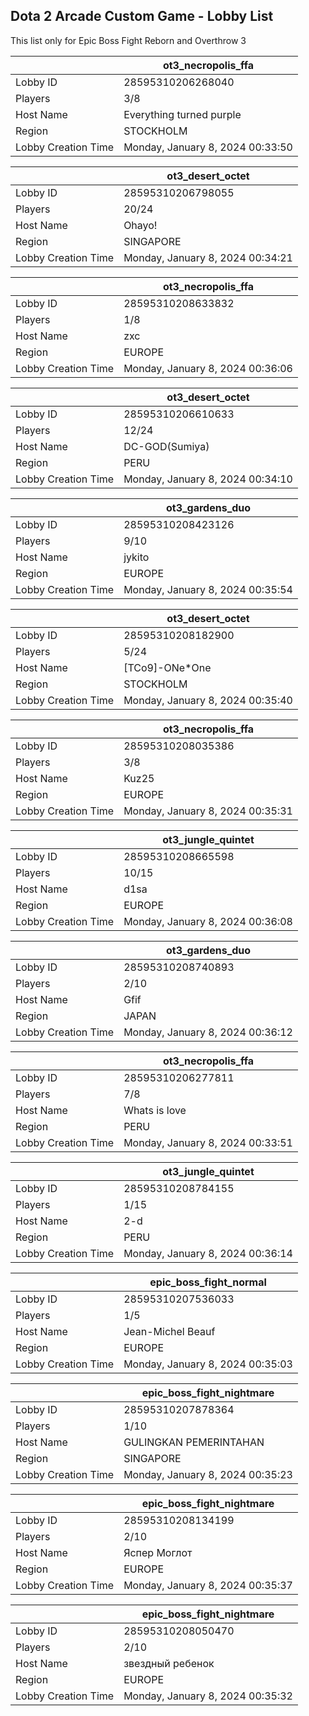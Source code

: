 ## Dota 2 Arcade Custom Game - Lobby List

This list only for Epic Boss Fight Reborn and Overthrow 3

|  | ot3_necropolis_ffa |
| ------ | ------ |
| Lobby ID | 28595310206268040 |
| Players | 3/8 |
| Host Name | Everything turned purple |
| Region | STOCKHOLM |
| Lobby Creation Time | Monday, January 8, 2024 00:33:50 |


|  | ot3_desert_octet |
| ------ | ------ |
| Lobby ID | 28595310206798055 |
| Players | 20/24 |
| Host Name | Ohayo! |
| Region | SINGAPORE |
| Lobby Creation Time | Monday, January 8, 2024 00:34:21 |


|  | ot3_necropolis_ffa |
| ------ | ------ |
| Lobby ID | 28595310208633832 |
| Players | 1/8 |
| Host Name | zxc |
| Region | EUROPE |
| Lobby Creation Time | Monday, January 8, 2024 00:36:06 |


|  | ot3_desert_octet |
| ------ | ------ |
| Lobby ID | 28595310206610633 |
| Players | 12/24 |
| Host Name | DC-GOD(Sumiya) |
| Region | PERU |
| Lobby Creation Time | Monday, January 8, 2024 00:34:10 |


|  | ot3_gardens_duo |
| ------ | ------ |
| Lobby ID | 28595310208423126 |
| Players | 9/10 |
| Host Name | jykito |
| Region | EUROPE |
| Lobby Creation Time | Monday, January 8, 2024 00:35:54 |


|  | ot3_desert_octet |
| ------ | ------ |
| Lobby ID | 28595310208182900 |
| Players | 5/24 |
| Host Name | [TCo9]-ONe*One |
| Region | STOCKHOLM |
| Lobby Creation Time | Monday, January 8, 2024 00:35:40 |


|  | ot3_necropolis_ffa |
| ------ | ------ |
| Lobby ID | 28595310208035386 |
| Players | 3/8 |
| Host Name | Kuz25 |
| Region | EUROPE |
| Lobby Creation Time | Monday, January 8, 2024 00:35:31 |


|  | ot3_jungle_quintet |
| ------ | ------ |
| Lobby ID | 28595310208665598 |
| Players | 10/15 |
| Host Name | d1sa |
| Region | EUROPE |
| Lobby Creation Time | Monday, January 8, 2024 00:36:08 |


|  | ot3_gardens_duo |
| ------ | ------ |
| Lobby ID | 28595310208740893 |
| Players | 2/10 |
| Host Name | Gfif |
| Region | JAPAN |
| Lobby Creation Time | Monday, January 8, 2024 00:36:12 |


|  | ot3_necropolis_ffa |
| ------ | ------ |
| Lobby ID | 28595310206277811 |
| Players | 7/8 |
| Host Name | Whats is love |
| Region | PERU |
| Lobby Creation Time | Monday, January 8, 2024 00:33:51 |


|  | ot3_jungle_quintet |
| ------ | ------ |
| Lobby ID | 28595310208784155 |
| Players | 1/15 |
| Host Name | 2-d |
| Region | PERU |
| Lobby Creation Time | Monday, January 8, 2024 00:36:14 |


|  | epic_boss_fight_normal |
| ------ | ------ |
| Lobby ID | 28595310207536033 |
| Players | 1/5 |
| Host Name | Jean-Michel Beauf |
| Region | EUROPE |
| Lobby Creation Time | Monday, January 8, 2024 00:35:03 |


|  | epic_boss_fight_nightmare |
| ------ | ------ |
| Lobby ID | 28595310207878364 |
| Players | 1/10 |
| Host Name | GULINGKAN PEMERINTAHAN |
| Region | SINGAPORE |
| Lobby Creation Time | Monday, January 8, 2024 00:35:23 |


|  | epic_boss_fight_nightmare |
| ------ | ------ |
| Lobby ID | 28595310208134199 |
| Players | 2/10 |
| Host Name | Яспер Моглот |
| Region | EUROPE |
| Lobby Creation Time | Monday, January 8, 2024 00:35:37 |


|  | epic_boss_fight_nightmare |
| ------ | ------ |
| Lobby ID | 28595310208050470 |
| Players | 2/10 |
| Host Name | звездный ребенок |
| Region | EUROPE |
| Lobby Creation Time | Monday, January 8, 2024 00:35:32 |


